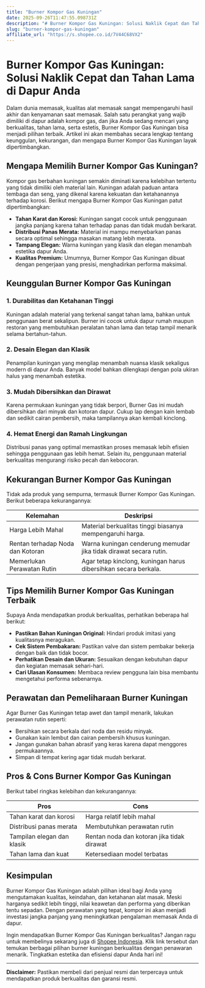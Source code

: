 ```yaml
---
title: "Burner Kompor Gas Kuningan"
date: 2025-09-26T11:47:55.098731Z
description: "# Burner Kompor Gas Kuningan: Solusi Naklik Cepat dan Tahan Lama di Dapur Anda..."
slug: "burner-kompor-gas-kuningan"
affiliate_url: "https://s.shopee.co.id/7V44C68VX2"
---
```

# Burner Kompor Gas Kuningan: Solusi Naklik Cepat dan Tahan Lama di Dapur Anda

Dalam dunia memasak, kualitas alat memasak sangat mempengaruhi hasil akhir dan kenyamanan saat memasak. Salah satu perangkat yang wajib dimiliki di dapur adalah kompor gas, dan jika Anda sedang mencari yang berkualitas, tahan lama, serta estetis, Burner Kompor Gas Kuningan bisa menjadi pilihan terbaik. Artikel ini akan membahas secara lengkap tentang keunggulan, kekurangan, dan mengapa Burner Kompor Gas Kuningan layak dipertimbangkan.

## Mengapa Memilih Burner Kompor Gas Kuningan?

Kompor gas berbahan kuningan semakin diminati karena kelebihan tertentu yang tidak dimiliki oleh material lain. Kuningan adalah paduan antara tembaga dan seng, yang dikenal karena kekuatan dan ketahanannya terhadap korosi. Berikut mengapa Burner Kompor Gas Kuningan patut dipertimbangkan:

- **Tahan Karat dan Korosi:** Kuningan sangat cocok untuk penggunaan jangka panjang karena tahan terhadap panas dan tidak mudah berkarat.
- **Distribusi Panas Merata:** Material ini mampu menyebarkan panas secara optimal sehingga masakan matang lebih merata.
- **Tampang Elegan:** Warna kuningan yang klasik dan elegan menambah estetika dapur Anda.
- **Kualitas Premium:** Umumnya, Burner Kompor Gas Kuningan dibuat dengan pengerjaan yang presisi, menghadirkan performa maksimal.

## Keunggulan Burner Kompor Gas Kuningan

### 1. Durabilitas dan Ketahanan Tinggi

Kuningan adalah material yang terkenal sangat tahan lama, bahkan untuk penggunaan berat sekalipun. Burner ini cocok untuk dapur rumah maupun restoran yang membutuhkan peralatan tahan lama dan tetap tampil menarik selama bertahun-tahun.

### 2. Desain Elegan dan Klasik

Penampilan kuningan yang mengilap menambah nuansa klasik sekaligus modern di dapur Anda. Banyak model bahkan dilengkapi dengan pola ukiran halus yang menambah estetika.

### 3. Mudah Dibersihkan dan Dirawat

Karena permukaan kuningan yang tidak berpori, Burner Gas ini mudah dibersihkan dari minyak dan kotoran dapur. Cukup lap dengan kain lembab dan sedikit cairan pembersih, maka tampilannya akan kembali kinclong.

### 4. Hemat Energi dan Ramah Lingkungan

Distribusi panas yang optimal memastikan proses memasak lebih efisien sehingga penggunaan gas lebih hemat. Selain itu, penggunaan material berkualitas mengurangi risiko pecah dan kebocoran.

## Kekurangan Burner Kompor Gas Kuningan

Tidak ada produk yang sempurna, termasuk Burner Kompor Gas Kuningan. Berikut beberapa kekurangannya:

| Kelemahan                      | Deskripsi                                              |
|--------------------------|---------------------------------------------------------|
| Harga Lebih Mahal        | Material berkualitas tinggi biasanya mempengaruhi harga. |
| Rentan terhadap Noda dan Kotoran | Warna kuningan cenderung memudar jika tidak dirawat secara rutin. |
| Memerlukan Perawatan Rutin | Agar tetap kinclong, kuningan harus dibersihkan secara berkala. |

## Tips Memilih Burner Kompor Gas Kuningan Terbaik

Supaya Anda mendapatkan produk berkualitas, perhatikan beberapa hal berikut:

- **Pastikan Bahan Kuningan Original:** Hindari produk imitasi yang kualitasnya meragukan.
- **Cek Sistem Pembakaran:** Pastikan valve dan sistem pembakar bekerja dengan baik dan tidak bocor.
- **Perhatikan Desain dan Ukuran:** Sesuaikan dengan kebutuhan dapur dan kegiatan memasak sehari-hari.
- **Cari Ulasan Konsumen:** Membaca review pengguna lain bisa membantu mengetahui performa sebenarnya.

## Perawatan dan Pemeliharaan Burner Kuningan

Agar Burner Gas Kuningan tetap awet dan tampil menarik, lakukan perawatan rutin seperti:

- Bersihkan secara berkala dari noda dan residu minyak.
- Gunakan kain lembut dan cairan pembersih khusus kuningan.
- Jangan gunakan bahan abrasif yang keras karena dapat menggores permukaannya.
- Simpan di tempat kering agar tidak mudah berkarat.

## Pros & Cons Burner Kompor Gas Kuningan

Berikut tabel ringkas kelebihan dan kekurangannya:

| Pros                                    | Cons                                              |
|-----------------------------------------|---------------------------------------------------|
| Tahan karat dan korosi                | Harga relatif lebih mahal                        |
| Distribusi panas merata                | Membutuhkan perawatan rutin                     |
| Tampilan elegan dan klasik             | Rentan noda dan kotoran jika tidak dirawat     |
| Tahan lama dan kuat                    | Ketersediaan model terbatas                      |

## Kesimpulan

Burner Kompor Gas Kuningan adalah pilihan ideal bagi Anda yang mengutamakan kualitas, keindahan, dan ketahanan alat masak. Meski harganya sedikit lebih tinggi, nilai keawetan dan performa yang diberikan tentu sepadan. Dengan perawatan yang tepat, kompor ini akan menjadi investasi jangka panjang yang meningkatkan pengalaman memasak Anda di dapur.

Ingin mendapatkan Burner Kompor Gas Kuningan berkualitas? Jangan ragu untuk membelinya sekarang juga di [Shopee Indonesia](https://s.shopee.co.id/7V44C68VX2). Klik link tersebut dan temukan berbagai pilihan burner kuningan berkualitas dengan penawaran menarik. Tingkatkan estetika dan efisiensi dapur Anda hari ini!

---

**Disclaimer:** Pastikan membeli dari penjual resmi dan terpercaya untuk mendapatkan produk berkualitas dan garansi resmi.